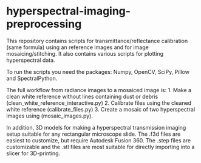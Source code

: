 # hyperspectral-imaging-preprocessing
This repository contains scripts for transmittance/reflectance calibration (same formula) using an reference images and for image mosaicing/stitching. It also contains various scripts for plotting hyperspectral data.

To run the scripts you need the packages: Numpy, OpenCV, SciPy, Pillow and SpectralPython. 

The full workflow from radiance images to a mosaiced image is: 1. Make a clean white reference without lines containing dust or debris (clean_white_reference_interactive.py) 2. Calibrate files using the cleaned white reference (calibrate_files.py) 3. Create a mosaic of two hyperspectral images using (mosaic_images.py). 

In addition, 3D models for making a hyperspectral transmission imaging setup suitable for any rectangular microscope slide. The .f3d files are easiest to customize, but require Autodesk Fusion 360. The .step files are customizable and the .stl files are most suitable for directly importing into a slicer for 3D-printing. 
